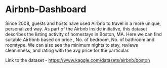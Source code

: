 # Airbnb-Dashboard
Since 2008, guests and hosts have used Airbnb to travel in a more unique, personalized way. As part of the Airbnb Inside initiative, this dataset describes the listing activity of homestays in Boston, MA.
Here we can find suitable Airbbnb based on price , No. of bedroom, No. of bathroom and roomtype.
We can also see the minimum nights to stay, reviews cleaninness, and rating with the avg price for the particular.

Link to the dataset - https://www.kaggle.com/datasets/airbnb/boston
